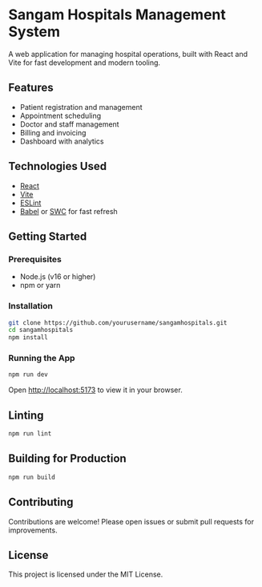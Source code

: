 # Sangam Hospitals Management System

A web application for managing hospital operations, built with React and Vite for fast development and modern tooling.

## Features

- Patient registration and management
- Appointment scheduling
- Doctor and staff management
- Billing and invoicing
- Dashboard with analytics

## Technologies Used

- [React](https://react.dev/)
- [Vite](https://vitejs.dev/)
- [ESLint](https://eslint.org/)
- [Babel](https://babeljs.io/) or [SWC](https://swc.rs/) for fast refresh

## Getting Started

### Prerequisites

- Node.js (v16 or higher)
- npm or yarn

### Installation

```bash
git clone https://github.com/yourusername/sangamhospitals.git
cd sangamhospitals
npm install
```

### Running the App

```bash
npm run dev
```

Open [http://localhost:5173](http://localhost:5173) to view it in your browser.

## Linting

```bash
npm run lint
```

## Building for Production

```bash
npm run build
```

## Contributing

Contributions are welcome! Please open issues or submit pull requests for improvements.

## License

This project is licensed under the MIT License.
